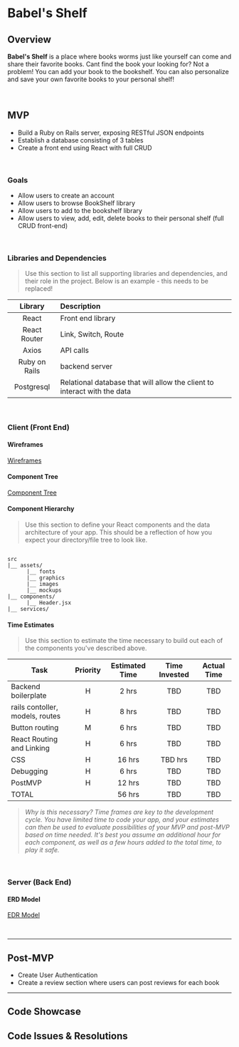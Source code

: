# Babel's Shelf

## Overview

**Babel's Shelf** is a place where books worms just like yourself can come and share their favorite books. Cant find the book your looking for? Not a problem! You can add your book to the bookshelf. You can also personalize and save your own favorite books to your personal shelf!

<br>

## MVP

- Build a Ruby on Rails server, exposing RESTful JSON endpoints
- Establish a database consisting of 3 tables
- Create a front end using React with full CRUD

<br>

### Goals

- Allow users to create an account
- Allow users to browse BookShelf library
- Allow users to add to the bookshelf library
- Allow users to view, add, edit, delete books to their personal shelf (full CRUD front-end)

<br>

### Libraries and Dependencies

> Use this section to list all supporting libraries and dependencies, and their role in the project. Below is an example - this needs to be replaced!

|     Library      | Description                                |
| :--------------: | :----------------------------------------- |
| React | Front end library |
| React Router | Link, Switch, Route |
| Axios | API calls |
| Ruby on Rails | backend server |
| Postgresql |  Relational database that will allow the client to interact with the data |

<br>

### Client (Front End)

#### Wireframes

[Wireframes](https://www.figma.com/file/btJzqzBdyOxVw8wPwbFwU4/Untitled?node-id=0%3A1)

#### Component Tree

[Component Tree](https://whimsical.com/EhxQv77qJhcNAprApLi4GZ) 

#### Component Hierarchy

> Use this section to define your React components and the data architecture of your app. This should be a reflection of how you expect your directory/file tree to look like. 

``` structure

src
|__ assets/
      |__ fonts
      |__ graphics
      |__ images
      |__ mockups
|__ components/
      |__ Header.jsx
|__ services/

```

#### Time Estimates

> Use this section to estimate the time necessary to build out each of the components you've described above.

| Task                | Priority | Estimated Time | Time Invested | Actual Time |
| ------------------- | :------: | :------------: | :-----------: | :---------: |
| Backend boilerplate |    H     |     2 hrs      |     TBD     |    TBD    |
| rails contoller, models, routes|    H     |     8 hrs      |     TBD     |    TBD    |
| Button routing |    M     |     6 hrs      |     TBD     |    TBD    |
| React Routing and Linking  |    H     |     6 hrs      |     TBD     |    TBD    |
| CSS |    H     |     16 hrs      |     TBD hrs     |     TBD     |
| Debugging |    H     |     6 hrs      |     TBD     |    TBD    |
| PostMVP |    H     |     12 hrs      |     TBD     |    TBD    |
| TOTAL               |          |     56 hrs      |     TBD     |     TBD     |

> _Why is this necessary? Time frames are key to the development cycle. You have limited time to code your app, and your estimates can then be used to evaluate possibilities of your MVP and post-MVP based on time needed. It's best you assume an additional hour for each component, as well as a few hours added to the total time, to play it safe._

<br>

### Server (Back End)

#### ERD Model

[EDR Model](https://drive.google.com/file/d/1ffZwNcYxEj2oHKqXz0lrqcGeVAtsyfnG/view?usp=sharing)

<br>

***

## Post-MVP

- Create User Authentication 
- Create a review section where users can post reviews for each book

***

## Code Showcase


## Code Issues & Resolutions


